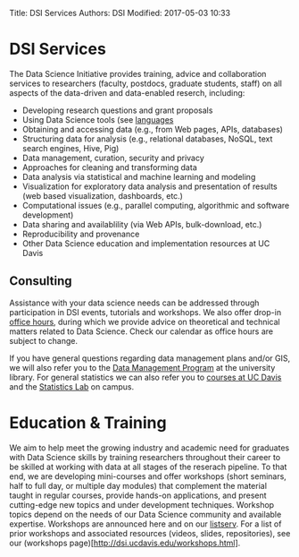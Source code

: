 Title: DSI Services 
Authors: DSI
Modified: 2017-05-03 10:33

# DSI Services

The Data Science Initiative provides training, advice and collaboration services to
researchers (faculty, postdocs, graduate students, staff) on all aspects of
the data-driven and data-enabled reserch, including:

* Developing research questions and grant proposals
* Using Data Science tools (see [languages](languages.html)
* Obtaining and accessing data (e.g., from Web pages, APIs, databases)
* Structuring data for analysis (e.g., relational databases, NoSQL, text search
  engines, Hive, Pig)
* Data management, curation, security and privacy
* Approaches for cleaning and transforming data
* Data analysis via statistical and machine learning and modeling
* Visualization for exploratory data analysis and presentation of results
  (web based visualization, dashboards, etc.)
* Computational issues (e.g., parallel computing, algorithmic and software
  development)
* Data sharing and availablility (via Web APIs, bulk-download, etc.)
* Reproducibility and provenance
* Other Data Science education and implementation resources at UC Davis

## Consulting

Assistance with your data science needs can be addressed through participation
in DSI events, tutorials and workshops. We also offer drop-in [office
hours]({tag}officehours), during which we provide advice on theoretical and technical
matters related to Data Science. Check our calendar as office hours are subject to
change.

If you have general questions regarding data management plans and/or GIS, we
will also refer you to the [Data Management Program][] at the university
library. For general statistics we can also refer you to [courses at UC
Davis][] and the [Statistics Lab][] on campus. 

[Data Management Program]: https://www.library.ucdavis.edu/service/data-management/
[Statistics Lab]: http://www.stat.ucdavis.edu/stat-lab/services.html
[Courses at UC Davis]: http://dsi.ucdavis.edu/UCD_courses.html

# Education & Training

We aim to help meet the growing industry and academic need for graduates with
Data Science skills by training researchers throughout their career to be
skilled at working with data at all stages of the reserach pipeline. To that
end, we are developing mini-courses and offer workshops (short seminars, half to full day, or multiple day
modules) that complement the material taught in regular courses, provide
hands-on applications, and present cutting-edge new topics and under development techniques.
Workshop topics depend on the needs of our Data Science community and available
expertise. Workshops are announced here and on our [listserv](signup.md). For a list of prior workshops and associated resources (videos, slides, repositories), see our (workshops page)[http://dsi.ucdavis.edu/workshops.html].

